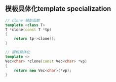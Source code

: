 
## 模板具体化template specialization

```c++
// clone 辅助函数
template <class T>
T *clone(const T *tp)
{
    return tp->clone();
}

// 模板具体化
template <>
Vec<char> *clone(const Vec<char> *vp)
{
    return new Vec<char>(*vp);
}
```